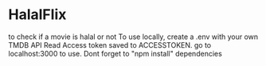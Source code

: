# HalalFlix
to check if a movie is halal or not
To use locally, create a .env with your own TMDB API Read Access token saved to ACCESSTOKEN. go to localhost:3000 to use.
Dont forget to "npm install" dependencies
